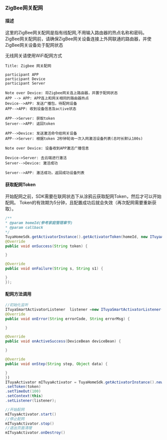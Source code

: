 ### ZigBee网关配网

#### 描述

这里的ZigBee网关配网是指有线配网,不用输入路由器的热点名称和密码。
ZigBee网关配网前，请确保ZigBee网关设备连接上外网联通的路由器，并使ZigBee网关设备处于配网状态

无线网关请使用WiFi配网方式

```sequence
Title: Zigbee 网关配网

participant APP
participant Device
participant Server

Note over Device: 将Zigbee网关连上路由器，并置于配网状态
APP --> APP: APP连上和网关相同的路由器热点
Device-->APP: 发送广播包，待配网设备
APP-->APP: 收到设备信息及active状态

APP-->Server: 获取token
Server-->APP: 返回token

APP-->Device: 发送激活命令给网关设备
APP-->Server: 根据token 2秒钟轮询一次入网激活设备列表(总时长默认100s)

Note over Device: 设备收到APP激活广播信息

Device->Server: 去云端进行激活
Server-->Device: 激活成功

Server-->APP: 激活成功，返回成功设备列表

```

#### 获取配网Token

开始配网之前，SDK需要在联网状态下从涂鸦云获取配网Token，然后才可以开始配网。
Token的有效期为5分钟，且配置成功后就会失效（再次配网需要重新获取）。

```java
/**
* @param homeId(参考家庭管理章节)
* @param callback
*/
TuyaHomeSdk.getActivatorInstance().getActivatorToken(homeId, new ITuyaActivatorGetToken() {
@Override
public void onSuccess(String token) {

}

@Override
public void onFailure(String s, String s1) {

}
});
```

#### 配网方法调用

```java
//初始化监听
ITuyaSmartActivatorListener  listener =new ITuyaSmartActivatorListener() {
@Override
public void onError(String errorCode, String errorMsg) {

}

@Override
public void onActiveSuccess(DeviceBean deviceBean) {

}

@Override
public void onStep(String step, Object data) {

}
})
ITuyaActivator mITuyaActivator = TuyaHomeSdk.getActivatorInstance().newGwActivator(new TuyaGwActivatorBuilder()
.setToken(token)
.setTimeOut(100)
.setContext(this)
.setListener(listener);

//开始配网
mITuyaActivator.start()
//停止配网
mITuyaActivator.stop()
//退出页面清理
mITuyaActivator.onDestroy()
```


